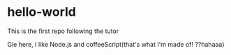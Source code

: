 # hello-world
This is the first repo following the tutor

Gie here, I like Node.js and coffeeScript(that's what I'm made of! ??hahaaa)

